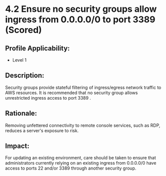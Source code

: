 # 4.2 Ensure no security groups allow ingress from 0.0.0.0/0 to port 3389 (Scored)

## Profile Applicability:

- Level 1

## Description:

Security groups provide stateful filtering of ingress/egress network traffic to AWS resources. It is recommended that no security group allows unrestricted ingress access to port 3389 .

## Rationale:

Removing unfettered connectivity to remote console services, such as RDP, reduces a server's exposure to risk.

## Impact:

For updating an existing environment, care should be taken to ensure that administrators currently relying on an existing ingress from 0.0.0.0/0 have access to ports 22 and/or 3389 through another security group.

